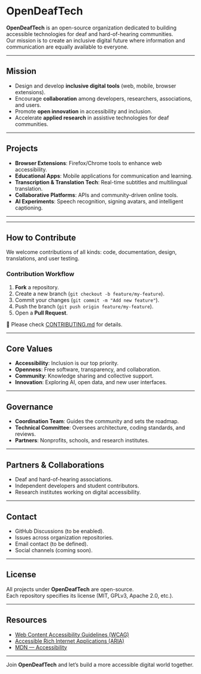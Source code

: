 # OpenDeafTech

**OpenDeafTech** is an open-source organization dedicated to building accessible technologies for deaf and hard-of-hearing communities.  
Our mission is to create an inclusive digital future where information and communication are equally available to everyone.

---

##  Mission
- Design and develop **inclusive digital tools** (web, mobile, browser extensions).  
- Encourage **collaboration** among developers, researchers, associations, and users.  
- Promote **open innovation** in accessibility and inclusion.  
- Accelerate **applied research** in assistive technologies for deaf communities.  

---

## Projects
- **Browser Extensions**: Firefox/Chrome tools to enhance web accessibility.  
- **Educational Apps**: Mobile applications for communication and learning.  
- **Transcription & Translation Tech**: Real-time subtitles and multilingual translation.  
- **Collaborative Platforms**: APIs and community-driven online tools.  
- **AI Experiments**: Speech recognition, signing avatars, and intelligent captioning.  

---


---

##  How to Contribute
We welcome contributions of all kinds: code, documentation, design, translations, and user testing.  

### Contribution Workflow
1. **Fork** a repository.  
2. Create a new branch (`git checkout -b feature/my-feature`).  
3. Commit your changes (`git commit -m "Add new feature"`).  
4. Push the branch (`git push origin feature/my-feature`).  
5. Open a **Pull Request**.  

📌 Please check [CONTRIBUTING.md](../CONTRIBUTING.md) for details.  

---

##  Core Values
- **Accessibility**: Inclusion is our top priority.  
- **Openness**: Free software, transparency, and collaboration.  
- **Community**: Knowledge sharing and collective support.  
- **Innovation**: Exploring AI, open data, and new user interfaces.  

---

## Governance
- **Coordination Team**: Guides the community and sets the roadmap.  
- **Technical Committee**: Oversees architecture, coding standards, and reviews.  
- **Partners**: Nonprofits, schools, and research institutes.  

---

## Partners & Collaborations
- Deaf and hard-of-hearing associations.  
- Independent developers and student contributors.  
- Research institutes working on digital accessibility.  

---

##  Contact
- GitHub Discussions (to be enabled).  
- Issues across organization repositories.  
- Email contact (to be defined).  
- Social channels (coming soon).  

---

##  License
All projects under **OpenDeafTech** are open-source.  
Each repository specifies its license (MIT, GPLv3, Apache 2.0, etc.).  

---

##  Resources
- [Web Content Accessibility Guidelines (WCAG)](https://www.w3.org/WAI/standards-guidelines/wcag/)  
- [Accessible Rich Internet Applications (ARIA)](https://www.w3.org/WAI/standards-guidelines/aria/)  
- [MDN — Accessibility](https://developer.mozilla.org/en-US/docs/Web/Accessibility)  

---

 Join **OpenDeafTech** and let’s build a more accessible digital world together.
